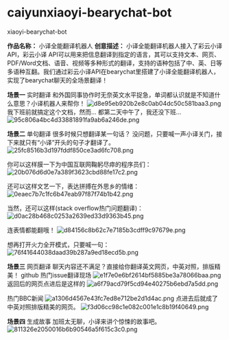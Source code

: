 # caiyunxiaoyi-bearychat-bot
xiaoyi-bearychat-bot

**作品名称：** 小译全能翻译机器人
**创意描述：** 小译全能翻译机器人接入了彩云小译API，彩云小译 API可以用来把信息翻译到指定的语言，其可以支持文本、网页、PDF/Word文档、语音、视频等多种形式的翻译，支持的语种包括了中、英、日等多语种互翻。我们通过彩云小译API在bearychat里搭建了小译全能翻译机器人，实现了bearychat聊天的全场景翻译！

**场景一** 实时翻译
和外国同事协作时无奈英文水平捉急，单词都认识就是不知道什么意思？小译机器人来帮你！
![d8e95eb920b2e8c0ab04dc50c581baa3.png](evernotecid://E9CA1FB3-BCAE-44CE-A86A-1A267EF47D8D/appyinxiangcom/17373016/ENResource/p292)
我下班前就搞定这个文档，然而...
都第二天中午了，我还没下班...![95c806a4bc4d33881891fa9ab6a246de.png](evernotecid://E9CA1FB3-BCAE-44CE-A86A-1A267EF47D8D/appyinxiangcom/17373016/ENResource/p293)

**场景二** 单句翻译
很多时候只想翻译某一句话？ 没问题，只要喊一声小译关门，接下来就只有“小译”开头的句子才翻译了。
![25fc8516b3d197fddf850ce3ad6fc708.png](evernotecid://E9CA1FB3-BCAE-44CE-A86A-1A267EF47D8D/appyinxiangcom/17373016/ENResource/p295)

你可以这样膜一下为中国互联网鞠躬尽瘁的程序员们：
![20b076d6d0e7a389f3623cbd88fe17c2.png](evernotecid://E9CA1FB3-BCAE-44CE-A86A-1A267EF47D8D/appyinxiangcom/17373016/ENResource/p278)

还可以这样文艺一下，表达拼搏在外思乡的情绪：
![0eaec7b7c1fc6b47eab97f87f74b1b42.png](evernotecid://E9CA1FB3-BCAE-44CE-A86A-1A267EF47D8D/appyinxiangcom/17373016/ENResource/p279)

当然，还可以这样(stack overflow热门问题翻译)：
![d0ac28b468c0253a2639ed33d9363b45.png](evernotecid://E9CA1FB3-BCAE-44CE-A86A-1A267EF47D8D/appyinxiangcom/17373016/ENResource/p287)

连表情都能翻哦！
![d84156c8b62c7e7185b3cdff9c97679e.png](evernotecid://E9CA1FB3-BCAE-44CE-A86A-1A267EF47D8D/appyinxiangcom/17373016/ENResource/p281)


想再打开火力全开模式，只要喊一句：
![76f41644038daad39b287a9ed18ecd5b.png](evernotecid://E9CA1FB3-BCAE-44CE-A86A-1A267EF47D8D/appyinxiangcom/17373016/ENResource/p283)


**场景三** 网页翻译
聊天内容还不满足？直接给你翻译英文网页，中英对照，排版精美！
github 热门issue翻译现场
![e1f7e0e6bf2614bf5885be3a78066baa.png](evernotecid://E9CA1FB3-BCAE-44CE-A86A-1A267EF47D8D/appyinxiangcom/17373016/ENResource/p290)
返回后的网页点进后是这样的
![a6f79acd79f5cd94e40275b6ebd7a5dd.png](evernotecid://E9CA1FB3-BCAE-44CE-A86A-1A267EF47D8D/appyinxiangcom/17373016/ENResource/p291)


热门BBC新闻
![a1306d4567e43fc7ed8e712be2d1d4ac.png](evernotecid://E9CA1FB3-BCAE-44CE-A86A-1A267EF47D8D/appyinxiangcom/17373016/ENResource/p284)
点进去后就成了中英对照排版精美的网页。
![f3d06cc98c1e082c001e1c8b19f40649.png](evernotecid://E9CA1FB3-BCAE-44CE-A86A-1A267EF47D8D/appyinxiangcom/17373016/ENResource/p289)


**场景四** 生成故事
加班太无聊，小译来讲个惊悚的故事吧。
![811326e2050016b6b90546a5f615c3c0.png](evernotecid://E9CA1FB3-BCAE-44CE-A86A-1A267EF47D8D/appyinxiangcom/17373016/ENResource/p288)